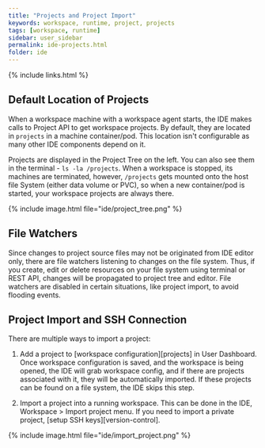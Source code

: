 ```yaml
---
title: "Projects and Project Import"
keywords: workspace, runtime, project, projects
tags: [workspace, runtime]
sidebar: user_sidebar
permalink: ide-projects.html
folder: ide
---
```


{% include links.html %}

## Default Location of Projects

When a workspace machine with a workspace agent starts, the IDE makes calls to Project API to get workspace projects. By default, they are located in `projects` in a machine container/pod. This location isn't configurable as many other IDE components depend on it.

Projects are displayed in the Project Tree on the left. You can also see them in the terminal - `ls -la /projects`. When a workspace is stopped, its machines are terminated, however, `/projects` gets mounted onto the host file System (either data volume or PVC), so when a new container/pod is started, your workspace projects are always there.

{% include image.html file="ide/project_tree.png" %}

## File Watchers

Since changes to project source files may not be originated from IDE editor only, there are file watchers listening to changes on the file system. Thus, if you create, edit or delete resources on your file system using terminal or REST API, changes will be propagated to project tree and editor. File watchers are disabled in certain situations, like project import, to avoid flooding events.

## Project Import and SSH Connection

There are multiple ways to import a project:

1. Add a project to [workspace configuration][projects] in User Dashboard. Once workspace configuration is saved, and the workspace is being opened, the IDE will grab workspace config, and if there are projects associated with it, they will be automatically imported. If these projects can be found on a file system, the IDE skips this step.

2. Import a project into a running workspace. This can be done in the IDE, Workspace > Import project menu. If you need to import a private project, [setup SSH keys][version-control].

{% include image.html file="ide/import_project.png" %}
